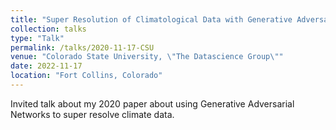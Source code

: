 ```yaml
---
title: "Super Resolution of Climatological Data with Generative Adversarial Networks"
collection: talks
type: "Talk"
permalink: /talks/2020-11-17-CSU
venue: "Colorado State University, \"The Datascience Group\""
date: 2022-11-17
location: "Fort Collins, Colorado"
---
```

<!-- TO DO -->
 Invited talk about my 2020 paper about using Generative Adversarial Networks to super resolve climate data. 
